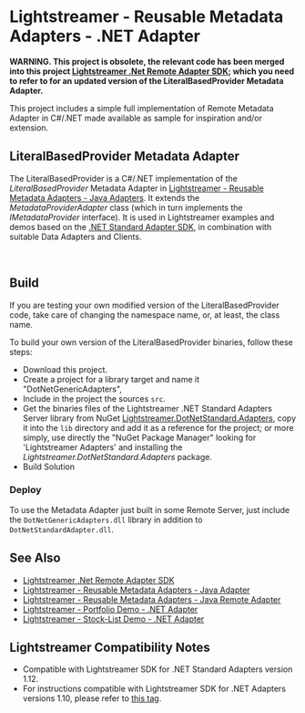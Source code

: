 # Lightstreamer - Reusable Metadata Adapters - .NET Adapter

<!-- START DESCRIPTION lightstreamer-example-reusablemetadata-adapter-dotnet -->

<b>WARNING. This project is obsolete, the relevant code has been merged into this project [Lightstreamer .Net Remote Adapter SDK](https://github.com/Lightstreamer/Lightstreamer-lib-adapter-dotnet-remote#literalbasedprovider); which you need to refer to for an updated version of the LiteralBasedProvider Metadata Adapter.</b>

This project includes a simple full implementation of Remote Metadata Adapter in C#/.NET made available as sample for inspiration and/or extension.

## LiteralBasedProvider Metadata Adapter

The LiteralBasedProvider is a C#/.NET implementation of the *LiteralBasedProvider* Metadata Adapter in [Lightstreamer - Reusable Metadata Adapters - Java Adapters](https://github.com/Lightstreamer/Lightstreamer-example-ReusableMetadata-adapter-java).
It extends the <i>MetadataProviderAdapter</i> class (which in turn implements the <i>IMetadataProvider</i> interface).
It is used in Lightstreamer examples and demos based on the [.NET Standard Adapter SDK](https://github.com/Lightstreamer/Lightstreamer-lib-adapter-dotnet-remote), in combination with suitable Data Adapters and Clients.


<!-- END DESCRIPTION lightstreamer-example-reusablemetadata-adapter-java -->
<br>

## Build

If you are testing your own modified version of the LiteralBasedProvider code, take care of changing the namespace name, or, at least, the class name.

To build your own version of the LiteralBasedProvider binaries, follow these steps:
* Download this project.
* Create a project for a library target and name it "DotNetGenericAdapters",
* Include in the project the sources `src`.
* Get the binaries files of the Lightstreamer .NET Standard Adapters Server library from NuGet [Lightstreamer.DotNetStandard.Adapters](https://www.nuget.org/packages/Lightstreamer.DotNetStandard.Adapters/), copy it into the `lib` directory and add it as a reference for the project; or more simply, use directly the "NuGet Package Manager" looking for 'Lightstreamer Adapters' and installing the *Lightstreamer.DotNetStandard.Adapters* package.
* Build Solution

### Deploy

To use the Metadata Adapter just built in some Remote Server, just include the `DotNetGenericAdapters.dll` library in addition to `DotNetStandardAdapter.dll`.


## See Also
<!-- START RELATED_ENTRIES -->

* [Lightstreamer .Net Remote Adapter SDK](https://github.com/Lightstreamer/Lightstreamer-lib-adapter-dotnet-remote)
* [Lightstreamer - Reusable Metadata Adapters - Java Adapter](https://github.com/Lightstreamer/Lightstreamer-example-ReusableMetadata-adapter-java)
* [Lightstreamer - Reusable Metadata Adapters - Java Remote Adapter](https://github.com/Lightstreamer/Lightstreamer-example-ReusableMetadata-adapter-java-remote)
* [Lightstreamer - Portfolio Demo - .NET Adapter](https://github.com/Lightstreamer/Lightstreamer-example-Portfolio-adapter-dotnet)
* [Lightstreamer - Stock-List Demo - .NET Adapter](https://github.com/Lightstreamer/Lightstreamer-example-Stocklist-adapter-dotnet)

<!-- END RELATED_ENTRIES -->

## Lightstreamer Compatibility Notes

* Compatible with Lightstreamer SDK for .NET Standard Adapters version 1.12.
* For instructions compatible with Lightstreamer SDK for .NET Adapters versions 1.10, please refer to [this tag](https://github.com/Lightstreamer/Lightstreamer-example-ReusableMetadata-adapter-dotnet/releases/tag/for_1.10).
